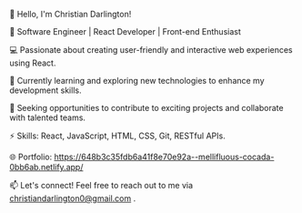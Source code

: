 👋 Hello, I'm Christian Darlington!

🚀 Software Engineer | React Developer | Front-end Enthusiast

💻 Passionate about creating user-friendly and interactive web experiences using React.

🌱 Currently learning and exploring new technologies to enhance my development skills.

💼 Seeking opportunities to contribute to exciting projects and collaborate with talented teams.

⚡️ Skills: React, JavaScript, HTML, CSS, Git, RESTful APIs.

🌐 Portfolio: https://648b3c35fdb6a41f8e70e92a--mellifluous-cocada-0bb6ab.netlify.app/

📫 Let's connect! Feel free to reach out to me via christiandarlington0@gmail.com .

